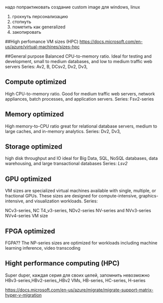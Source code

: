 
надо попрактиковать создание custom image для windows, linux
1) грохнуть персонализацию
2) стопнуть
3) пометить как generalized
4) закопировать






##High perfomance VM sizes (HPC)
https://docs.microsoft.com/en-us/azure/virtual-machines/sizes-hpc

##General purpose
Balanced CPU-to-memory ratio. 
Ideal for testing and development, small to medium databases,  and low to medium traffic web servers
Series: Av2, B, DCsv2, Dv2, Dv3, 

## Compute optimized
High CPU-to-memory ratio. 
Good for medium traffic web servers, network appliances, batch processes, and application servers.
Series: Fsv2-series

## Memory optimized
High memory-to-CPU ratio
great for relational database servers, medium to large caches, and in-memory analytics.
Series: Dv2, Dv3,

## Storage optimized
high disk throughput and IO 
ideal for Big Data, SQL, NoSQL databases, data warehousing, and large transactional databases
Series: *Lsv2*

## GPU optimized 
VM sizes are specialized virtual machines available with single, multiple, or fractional GPUs.
These sizes are designed for compute-intensive, graphics-intensive, and visualization workloads.
Series:     

NCv3-series, NC T4_v3-series, NDv2-series NV-series and NVv3-series  NVv4-series VM size

## FPGA optimized 
FGPA??
The NP-series sizes are optimized for workloads including machine learning inference, video transcoding

## Hight performance computing (HPC)
Super duper, каждая серия для своих целей, запомнить невозможно
HBv3-series,HBv2-series,,HBv2 VMs, HB-series, HC-series, H-series 






https://docs.microsoft.com/en-us/azure/migrate/migrate-support-matrix-hyper-v-migration